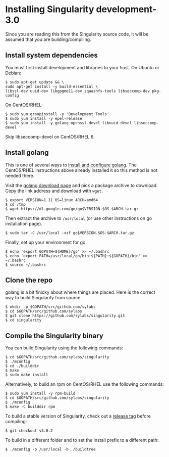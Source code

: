 # Installing Singularity development-3.0

Since you are reading this from the Singularity source code, it will be assumed
that you are building/compiling.

## Install system dependencies
You must first install development and libraries to your host.
On Ubuntu or Debian:

```
$ sudo apt-get update && \
sudo apt-get install -y build-essential \
libssl-dev uuid-dev libgpgme11-dev squashfs-tools libseccomp-dev pkg-config
```

On CentOS/RHEL:

```
$ sudo yum groupinstall -y 'Development Tools'
$ sudo yum install -y epel-release
$ sudo yum install -y golang openssl-devel libuuid-devel libseccomp-devel
```
Skip libseccomp-devel on CentOS/RHEL 6.

## Install golang

This is one of several ways to [install and configure golang](https://golang.org/doc/install).  The CentOS/RHEL instructions above already installed it so this method is not needed there.

Visit the [golang download page](https://golang.org/dl/) and pick a
package archive to download.  Copy the link address and download with `wget`.

```
$ export VERSION=1.11 OS=linux ARCH=amd64
$ cd /tmp
$ wget https://dl.google.com/go/go$VERSION.$OS-$ARCH.tar.gz
```

Then extract the archive to `/usr/local` (or use other instructions on go
installation page).

```
$ sudo tar -C /usr/local -xzf go$VERSION.$OS-$ARCH.tar.gz
```

Finally, set up your environment for go

```
$ echo 'export GOPATH=${HOME}/go' >> ~/.bashrc
$ echo 'export PATH=/usr/local/go/bin:${PATH}:${GOPATH}/bin' >> ~/.bashrc
$ source ~/.bashrc
```

## Clone the repo
golang is a bit finicky about where things are placed. Here is the correct way
to build Singularity from source.

```
$ mkdir -p $GOPATH/src/github.com/sylabs
$ cd $GOPATH/src/github.com/sylabs
$ git clone https://github.com/sylabs/singularity.git
$ cd singularity
```

## Compile the Singularity binary
You can build Singularity using the following commands:

```
$ cd $GOPATH/src/github.com/sylabs/singularity
$ ./mconfig
$ cd ./builddir
$ make
$ sudo make install
```

Alternatively, to build an rpm on CentOS/RHEL use the following commands:

```
$ sudo yum install -y rpm-build
$ cd $GOPATH/src/github.com/sylabs/singularity
$ ./mconfig
$ make -C builddir rpm
```

To build a stable version of Singularity, check out a [release tag](https://github.com/sylabs/singularity/tags) before compiling:

```
$ git checkout v3.0.2
```

To build in a different folder and to set the install prefix to a different path:

```
$ ./mconfig -p /usr/local -b ./buildtree
```
